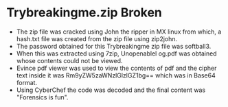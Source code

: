 # Trybreakingme.zip Broken

- The zip file was cracked using John the ripper in MX linux from which, a hash.txt file was created from the zip file using zip2john. 
- The password obtained for this Trybreakingme zip file was softball3.
- When this was extracted using 7zip, Unopenablel og.pdf was obtained whose contents could not be viewed.
- Evince pdf viewer was used to view the contents of pdf and the cipher text inside it was Rm9yZW5zaWNzlGlzlGZ1bg== which was in Base64 format.
- Using CyberChef the code was decoded and the final content was "Forensics is fun".
